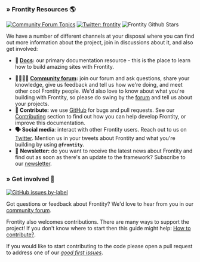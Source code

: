 ### » Frontity Resources 🌎

[![Community Forum Topics](https://img.shields.io/discourse/topics?color=blue&label=community%20forum&server=https%3A%2F%2Fcommunity.frontity.org%2F)](https://community.frontity.org/) [![Twitter: frontity](https://img.shields.io/twitter/follow/frontity.svg?style=social)](https://twitter.com/frontity) ![Frontity Github Stars](https://img.shields.io/github/stars/frontity/frontity?style=social)

We have a number of different channels at your disposal where you can find out more information about the project, join in discussions about it, and also get involved:

- **📖  [Docs](https://docs.frontity.org/):** our primary documentation resource - this is the place to learn how to build amazing sites with Frontity.
* **👨‍👩‍👧‍👦  [Community forum](https://community.frontity.org/):** join our forum and ask questions, share your knowledge, give us feedback and tell us how we're doing, and meet other cool Frontity people. We'd also love to know about what you're building with Frontity, so please do swing by the [forum](https://community.frontity.org/) and tell us about your projects.
* **🐞  Contribute:** we use [GitHub](https://github.com/frontity/frontity) for bugs and pull requests. See our [Contributing](../contributing/) section to find out how you can help develop Frontity, or improve this documentation.
* **🗣  Social media**: interact with other Frontity users. Reach out to us on [Twitter](https://twitter.com/frontity). Mention us in your tweets about Frontity and what you're building by using **`@frontity`**.
* 💌  **Newsletter:** do you want to receive the latest news about Frontity and find out as soon as there's an update to the framework? Subscribe to our [newsletter](https://frontity.org/#newsletter).

### » Get involved 🤗

[![GitHub issues by-label](https://img.shields.io/github/issues/frontity/frontity/good%20first%20issue)](https://github.com/frontity/frontity/issues?q=is%3Aissue+is%3Aopen+label%3A%22good+first+issue%22)

Got questions or feedback about Frontity? We'd love to hear from you in our [community forum](https://community.frontity.org).

Frontity also welcomes contributions. There are many ways to support the project! If you don't know where to start then this guide might help: [How to contribute?](https://docs.frontity.org/contributing/how-to-contribute).

If you would like to start contributing to the code please open a pull request to address one of our [*good first issues*](https://github.com/frontity/frontity/issues?q=is%3Aissue+is%3Aopen+label%3A%22good+first+issue%22).
